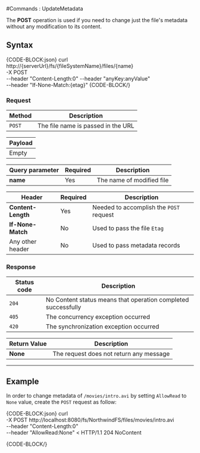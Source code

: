 #Commands : UpdateMetadata

The **POST** operation is used if you need to change just the file's metadata without any modification to its content. 

## Syntax

{CODE-BLOCK:json}
curl \
	http://{serverUrl}/fs/{fileSystemName}/files/{name}  \
	-X POST \
    --header "Content-Length:0"
	--header "anyKey:anyValue" \
    --header "If-None-Match:{etag}"
{CODE-BLOCK/}

### Request

| Method | Description |
| -------| - |
| `POST` | The file name is passed in the URL |

| Payload |
| ------- |
| Empty |

| Query parameter | Required | Description |
| ------------- | -- | ---- |
| **name** | Yes | The name of modified file |

| Header | Required | Description |
| --------| ------- | --- |
| **Content-Length** | Yes |  Needed to accomplish the `POST` request |
| **If-None-Match** | No |  Used to pass the file `Etag` |
| Any other header | No | Used to pass metadata records |

### Response

| Status code | Description |
| ----------- | - |
| `204` | No Content status means that operation completed successfully |
| `405` | The concurrency exception occurred |
| `420` | The synchronization exception occurred |

| Return Value | Description |
| ------------- | ------------- |
| **None** | The request does not return any message |

<hr />

## Example

In order to change metadata of `/movies/intro.avi` by setting `AllowRead` to `None` value, create the `POST` request as follow:

{CODE-BLOCK:json}
curl \
	-X POST http://localhost:8080/fs/NorthwindFS/files/movies/intro.avi  \
	--header "Content-Length:0" \
    --header "AllowRead:None"
< HTTP/1.1 204 NoContent

{CODE-BLOCK/}
